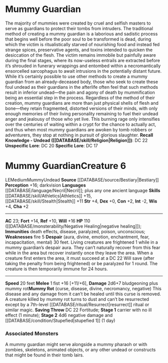 ﻿---
ac: '23'
alignment: LE
charisma: '+2'
constitution: '+2'
creature_ability:
- Despair
- Mummy Rot
creature_family: '[[DATABASE/monsterfamily/Mummy|Mummy]]'
dexterity: '+0'
fortitude: '+14'
hp: 110 ( negative healing )
id: '304'
immunity:
- death effects
- disease
- paralyzed
- poison
- unconscious
intelligence: '-2'
land_speed: '20'
language:
- '[[DATABASE/language/Necril|Necril]] ; plus any one ancient language'
level: '6'
max_speed: '20'
name: Mummy Guardian
perception: '+16'
rarity: Common
reflex: '+10'
sense:
- darkvision
size: Medium
skill:
- '[[DATABASE/skill/Athletics|Athletics]] +15'
- '[[DATABASE/skill/Stealth|Stealth]] +11'
source: '[[DATABASE/source/Bestiary|Bestiary]]'
speed:
- 20 feet
strength: '+4'
strength_req: '4'
strongest_save:
- Will
trait:
- '[[DATABASE/trait/Mummy|Mummy]]'
- '[[DATABASE/trait/Undead|Undead]]'
type: Creature
vision: Darkvision
weakest_save:
- Reflex
weakness:
- fire 5
will: '+16'
wisdom: '+4'

---
# Mummy Guardian

The majority of mummies were created by cruel and selfish masters to serve as guardians to protect their tombs from intruders. The traditional method of creating a mummy guardian is a laborious and sadistic process that begins well before the poor soul to be transformed is dead, during which the victim is ritualistically starved of nourishing food and instead fed strange spices, preservative agents, and toxins intended to quicken the desiccation of the flesh. The victim remains immobile but painfully aware during the final stages, where its now-useless entrails are extracted before it’s shrouded in funerary wrappings and entombed within a necromantically ensorcelled sarcophagus to await intrusions in the potentially distant future. While it’s certainly possible to use other methods to create a mummy guardian from an already-deceased body, those who seek to create these foul undead as their guardians in the afterlife often feel that such methods result in inferior undead—the pain and agony of death by mummification being an essential step in the process.
 Regardless of the method of their creation, mummy guardians are more than just physical shells of flesh and bone—they retain fragmented, distorted versions of their minds, with only enough memories of their living personality remaining to fuel their undead anger and jealousy of those who yet live. This burning rage only intensifies over the centuries of waiting within a crypt for the chance to actually act, and thus when most mummy guardians are awoken by tomb robbers or adventurers, they stop at nothing in pursuit of glorious slaughter.
**Recall Knowledge - Undead ([[DATABASE/skill/Religion|Religion]])**: DC 22
**Unspecific Lore**: DC 20
**Specific Lore**: DC 17

# Mummy Guardian<span class="item-type">Creature 6</span>

<span class="trait-alignment item-trait">LE</span><span class="trait-size item-trait">Medium</span><span class="item-trait">Mummy</span><span class="item-trait">Undead</span>
**Source** [[DATABASE/source/Bestiary|Bestiary]]
**Perception** +16; darkvision
**Languages** [[DATABASE/language/Necril|Necril]]; plus any one ancient language
**Skills** [[DATABASE/skill/Athletics|Athletics]] +15, [[DATABASE/skill/Stealth|Stealth]] +11
**Str** +4, **Dex** +0, **Con** +2, **Int** -2, **Wis** +4, **Cha** +2

---
**AC** 23; **Fort** +14, **Ref** +10, **Will** +16
**HP** 110 ([[DATABASE/monsterability/Negative Healing|negative healing]]); **Immunities** death effects, disease, paralyzed, poison, unconscious; **Weaknesses** fire 5
<span class="in-box-ability">**Despair** (aura, divine, emotion, enchantment, fear, incapacitation, mental) 30 feet. Living creatures are frightened 1 while in a mummy guardian’s despair aura. They can’t naturally recover from this fear while in the area but recover instantly once they leave the area. When a creature first enters the area, it must succeed at a DC 22 Will save (after taking the penalty from being frightened) or be paralyzed for 1 round. The creature is then temporarily immune for 24 hours.</span>

---
**Speed** 20 feet
<span class="in-box-ability">**Melee** <span class="action-icon">1</span> fist +16 [+11/+6], **Damage** 2d6+7 bludgeoning plus mummy rot</span><span class="in-box-ability">**Mummy Rot** (curse, disease, divine, necromancy, negative) This disease and any damage from it can’t be healed until this curse is removed. A creature killed by mummy rot turns to dust and can’t be resurrected except by a 7th-level [[DATABASE/ritual/Resurrect|resurrect]] ritual or similar magic. **Saving Throw** DC 22 Fortitude; **Stage 1** carrier with no ill effect (1 minute); **Stage 2** 4d6 negative damage and [[DATABASE/condition/Stupefied|stupefied 1]] (1 day)</span>

###  Associated Monsters

A mummy guardian might serve alongside a mummy pharaoh or with zombies, skeletons, animated objects, or any other undead or constructs that might be found in their tomb lairs.
